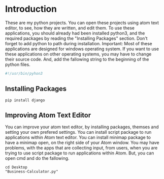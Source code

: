# Introduction
These are my python projects. You can open these projects using atom text editor, to see, how they are written, and edit them.
To use these applications, you should already had been installed python3, and the required packages by reading the "Installing Packages" section. Don't forget to add python to path during installation.
Important: Most of these applications are designed for windows operating system. If you want to use these applications on other operating systems, you may have to change their source code. And, add the fallowing string to the beginning of the python files. 
```python
#!/usr/bin/pyhon3
```

## Installing Packages
```batch
pip install django
```

## Improving Atom Text Editor
You can improve your atom text editor, by installing packages, themses and setting your own prefered settings. You can install script package to run applications within Atom text editor. You can install minimap package to have a minimap open, on the right side of your Atom window. You may have problems, with the apps that are collecting input, from users, when you are trying to use script package to run applications within Atom. But, you can open cmd and do the fallowing.

```batch
cd Desktop
"Business-Calculator.py"
```

